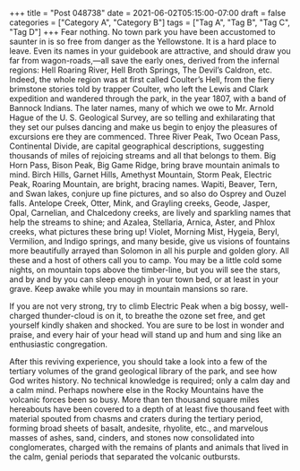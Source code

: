 +++
title = "Post 048738"
date = 2021-06-02T05:15:00-07:00
draft = false
categories = ["Category A", "Category B"]
tags = ["Tag A", "Tag B", "Tag C", "Tag D"]
+++
Fear nothing. No town park you have been accustomed to saunter in is so free from danger as the Yellowstone. It is a hard place to leave. Even its names in your guidebook are attractive, and should draw you far from wagon-roads,—all save the early ones, derived from the infernal regions: Hell Roaring River, Hell Broth Springs, The Devil’s Caldron, etc. Indeed, the whole region was at first called Coulter’s Hell, from the fiery brimstone stories told by trapper Coulter, who left the Lewis and Clark expedition and wandered through the park, in the year 1807, with a band of Bannock Indians. The later names, many of which we owe to Mr. Arnold Hague of the U. S. Geological Survey, are so telling and exhilarating that they set our pulses dancing and make us begin to enjoy the pleasures of excursions ere they are commenced. Three River Peak, Two Ocean Pass, Continental Divide, are capital geographical descriptions, suggesting thousands of miles of rejoicing streams and all that belongs to them. Big Horn Pass, Bison Peak, Big Game Ridge, bring brave mountain animals to mind. Birch Hills, Garnet Hills, Amethyst Mountain, Storm Peak, Electric Peak, Roaring Mountain, are bright, bracing names. Wapiti, Beaver, Tern, and Swan lakes, conjure up fine pictures, and so also do Osprey and Ouzel falls. Antelope Creek, Otter, Mink, and Grayling creeks, Geode, Jasper, Opal, Carnelian, and Chalcedony creeks, are lively and sparkling names that help the streams to shine; and Azalea, Stellaria, Arnica, Aster, and Phlox creeks, what pictures these bring up! Violet, Morning Mist, Hygeia, Beryl, Vermilion, and Indigo springs, and many beside, give us visions of fountains more beautifully arrayed than Solomon in all his purple and golden glory. All these and a host of others call you to camp. You may be a little cold some nights, on mountain tops above the timber-line, but you will see the stars, and by and by you can sleep enough in your town bed, or at least in your grave. Keep awake while you may in mountain mansions so rare.

If you are not very strong, try to climb Electric Peak when a big bossy, well-charged thunder-cloud is on it, to breathe the ozone set free, and get yourself kindly shaken and shocked. You are sure to be lost in wonder and praise, and every hair of your head will stand up and hum and sing like an enthusiastic congregation.

After this reviving experience, you should take a look into a few of the tertiary volumes of the grand geological library of the park, and see how God writes history. No technical knowledge is required; only a calm day and a calm mind. Perhaps nowhere else in the Rocky Mountains have the volcanic forces been so busy. More than ten thousand square miles hereabouts have been covered to a depth of at least five thousand feet with material spouted from chasms and craters during the tertiary period, forming broad sheets of basalt, andesite, rhyolite, etc., and marvelous masses of ashes, sand, cinders, and stones now consolidated into conglomerates, charged with the remains of plants and animals that lived in the calm, genial periods that separated the volcanic outbursts.
